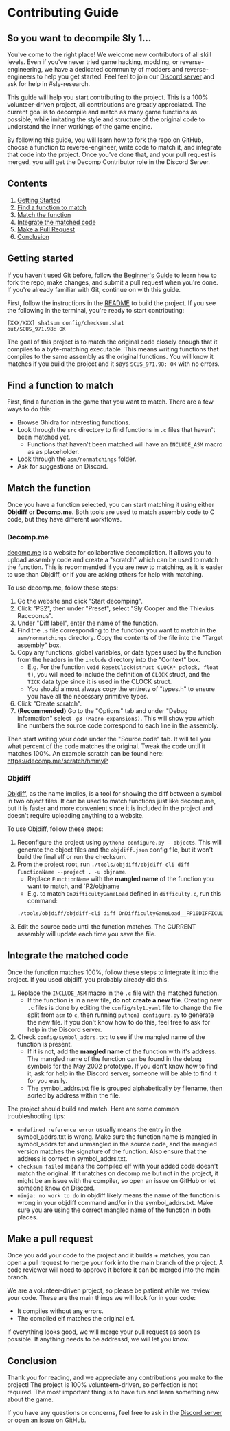 # Contributing Guide

## So you want to decompile Sly 1...

You've come to the right place! We welcome new contributors of all skill levels. Even if you've never tried game hacking, modding, or reverse-engineering, we have a dedicated community of modders and reverse-engineers to help you get started. Feel feel to join our [Discord server](https://discord.gg/2GSXcEzPJA) and ask for help in #sly-research.

This guide will help you start contributing to the project. This is a 100% volunteer-driven project, all contributions are greatly appreciated. The current goal is to decompile and match as many game functions as possible, while imitating the style and structure of the original code to understand the inner workings of the game engine.

By following this guide, you will learn how to fork the repo on GitHub, choose a function to reverse-engineer, write code to match it, and integrate that code into the project. Once you've done that, and your pull request is merged, you will get the Decomp Contributor role in the Discord Server.

## Contents

1. [Getting Started](#getting-started)
2. [Find a function to match](#find-a-function-to-match)
3. [Match the function](#match-the-function)
4. [Integrate the matched code](#integrate-the-matched-code)
5. [Make a Pull Request](#make-a-pull-request)
6. [Conclusion](#conclusion)

## Getting started

If you haven't used Git before, follow the [Beginner's Guide](/docs/BEGINNERSGUIDE.md) to learn how to fork the repo, make changes, and submit a pull request when you're done. If you're already familiar with Git, continue on with this guide.

First, follow the instructions in the [README](/README.md) to build the project. If you see the following in the terminal, you're ready to start contributing:

```
[XXX/XXX] sha1sum config/checksum.sha1
out/SCUS_971.98: OK
```

The goal of this project is to match the original code closely enough that it compiles to a byte-matching executable. This means writing functions that compiles to the same assembly as the original functions. You will know it matches if you build the project and it says `SCUS_971.98: OK` with no errors.

## Find a function to match

First, find a function in the game that you want to match. There are a few ways to do this:
* Browse Ghidra for interesting functions.
* Look through the `src` directory to find functions in `.c` files that haven't been matched yet.
  * Functions that haven't been matched will have an `INCLUDE_ASM` macro as as placeholder.
* Look through the `asm/nonmatchings` folder.
* Ask for suggestions on Discord.

## Match the function

Once you have a function selected, you can start matching it using either **Objdiff** or **Decomp.me**. Both tools are used to match assembly code to C code, but they have different workflows.

### Decomp.me

[decomp.me](https://decomp.me/) is a website for collaborative decompilation. It allows you to upload assembly code and create a "scratch" which can be used to match the function. This is recommended if you are new to matching, as it is easier to use than Objdiff, or if you are asking others for help with matching.

To use decomp.me, follow these steps:

1. Go the website and click "Start decomping".
2. Click "PS2", then under "Preset", select "Sly Cooper and the Thievius Raccoonus".
3. Under "Diff label", enter the name of the function.
4. Find the `.s` file corresponding to the function you want to match in the `asm/nonmatchings` directory. Copy the contents of the file into the "Target assembly" box.
5. Copy any functions, global variables, or data types used by the function from the headers in the `include` directory into the "Context" box.
   * E.g. For the function `void ResetClock(struct CLOCK* pclock, float t)`, you will need to include the definition of `CLOCK` struct, and the `TICK` data type since it is used in the CLOCK struct.
   * You should almost always copy the entirety of "types.h" to ensure you have all the necessary primitive types.
6. Click "Create scratch".
7. **(Recommended)** Go to the "Options" tab and under "Debug information" select `-g3 (Macro expansions)`. This will show you which line numbers the source code correspond to each line in the assembly.

Then start writing your code under the "Source code" tab. It will tell you what percent of the code matches the original. Tweak the code until it matches 100%. An example scratch can be found here: https://decomp.me/scratch/hmmyP

### Objdiff

[Objdiff](https://github.com/encounter/objdiff), as the name implies, is a tool for showing the diff between a symbol in two object files. It can be used to match functions just like decomp.me, but it is faster and more convenient since it is included in the project and doesn't require uploading anything to a website.

To use Objdiff, follow these steps:

1. Reconfigure the project using `python3 configure.py --objects`. This will generate the object files and the `objdiff.json` config file, but it won't build the final elf or run the checksum.
2. From the project root, run `./tools/objdiff/objdiff-cli diff FunctionName --project . -u objname`.
    * Replace `FunctionName` with the **mangled name** of the function you want to match, and `P2/objname
    * E.g. to match `OnDifficultyGameLoad` defined in `difficulty.c`, run this command:
    ```bash
    ./tools/objdiff/objdiff-cli diff OnDifficultyGameLoad__FP10DIFFICULTY --project . -u P2/difficulty
    ```
3. Edit the source code until the function matches. The CURRENT assembly will update each time you save the file.

## Integrate the matched code

Once the function matches 100%, follow these steps to integrate it into the project. If you used objdiff, you probably already did this.
1. Replace the `INCLUDE_ASM` macro in the `.c` file with the matched function.
   * If the function is in a new file, **do not create a new file**. Creating new `.c` files is done by editing the `config/sly1.yaml` file to change the file split from `asm` to `c`, then running `python3 configure.py` to generate the new file. If you don't know how to do this, feel free to ask for help in the Discord server.
2. Check `config/symbol_addrs.txt` to see if the mangled name of the function is present.
   * If it is not, add the **mangled name** of the function with it's address. The mangled name of the function can be found in the debug symbols for the May 2002 prototype. If you don't know how to find it, ask for help in the Discord server; someone will be able to find it for you easily.
   * The symbol_addrs.txt file is grouped alphabetically by filename, then sorted by address within the file.

The project should build and match. Here are some common troubleshooting tips:
* `undefined reference error` usually means the entry in the symbol_addrs.txt is wrong. Make sure the function name is mangled in symbol_addrs.txt and unmangled in the source code, and the mangled version matches the signature of the function. Also ensure that the address is correct in symbol_addrs.txt.
* `checksum failed` means the compiled elf with your added code doesn't match the original. If it matches on decomp.me but not in the project, it might be an issue with the compiler, so open an issue on GitHub or let someone know on Discord.
* `ninja: no work to do` in objdiff likely means the name of the function is wrong in your objdiff command and/or in the symbol_addrs.txt. Make sure you are using the correct mangled name of the function in both places.

<!--### CodeMatcher

You can use [CodeMatcher](https://github.com/felinis/CodeMatcher) to help match your code against the original code. It can compile and match the entire source tree or just one file at a time. Matching against the release elf is not fully set up yet, so for now we are matching against the [May 19 2002 prototype](https://hiddenpalace.org/Sly_Cooper_and_the_Thievius_Raccoonus_(May_19,_2002_prototype)). For instructions on using CodeMatcher, see the [Code Matching Guide](/tools/codematcher/README.md).

If you are adding new code, it is strongly recommended that you run CodeMatcher before submitting a pull request. We will accept pull requests that don't match as long as the code is clean and readable, but in the future we may require that your code matches before merging it into the main branch.-->

## Make a pull request

Once you add your code to the project and it builds + matches, you can open a pull request to merge your fork into the main branch of the project. A code reviewer will need to approve it before it can be merged into the main branch.

We are a volunteer-driven project, so please be patient while we review your code. These are the main things we will look for in your code:

* It compiles without any errors.
* The compiled elf matches the original elf.

If everything looks good, we will merge your pull request as soon as possible. If anything needs to be addressd, we will let you know.

## Conclusion

Thank you for reading, and we appreciate any contributions you make to the project! The project is 100% volunteern-driven, so perfection is not required. The most important thing is to have fun and learn something new about the game.

If you have any questions or concerns, feel free to ask in the [Discord server](https://discord.gg/2Y8b8Z2) or [open an issue](https://github.com/TheOnlyZac/sly1/issues/new) on GitHub.
